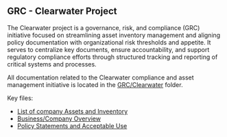 ## GRC - Clearwater Project

The Clearwater project is a governance, risk, and compliance (GRC) initiative focused on streamlining asset inventory management and aligning policy documentation with organizational risk thresholds and appetite. It serves to centralize key documents, ensure accountability, and support regulatory compliance efforts through structured tracking and reporting of critical systems and processes.

All documentation related to the Clearwater compliance and asset management initiative is located in the [GRC/Clearwater](GRC/Clearwater/) folder.

Key files:
- [List of company Assets and Inveentory](GRC/Clearwater/Assest_Inventory.pdf)
- [Business/Company Overview](GRC/Clearwater/BrightingtonAcademy2025.pdf)
- [Policy Statements and Acceptable Use](GRC/Clearwater/PolicyStatementsEthanByrd.pdf)

